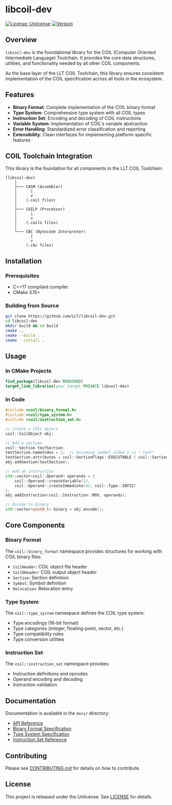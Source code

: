 # libcoil-dev

[![License: Unlicense](https://img.shields.io/badge/license-Unlicense-blue.svg)](https://unlicense.org)
[![Version](https://img.shields.io/badge/version-1.0.0-blue.svg)]()

## Overview

`libcoil-dev` is the foundational library for the COIL (Computer Oriented Intermediate Language) Toolchain. It provides the core data structures, utilities, and functionality needed by all other COIL components.

As the base layer of the LLT COIL Toolchain, this library ensures consistent implementation of the COIL specification across all tools in the ecosystem.

## Features

- **Binary Format**: Complete implementation of the COIL binary format
- **Type System**: Comprehensive type system with all COIL types
- **Instruction Set**: Encoding and decoding of COIL instructions
- **Variable System**: Implementation of COIL's variable abstraction
- **Error Handling**: Standardized error classification and reporting
- **Extensibility**: Clean interfaces for implementing platform-specific features

## COIL Toolchain Integration

This library is the foundation for all components in the LLT COIL Toolchain:

```
[libcoil-dev]
    |
    ├─── CASM (Assembler)
    |      |
    |      v
    |    (.coil files)
    |
    ├─── COILP (Processor)
    |      |
    |      v
    |    (.coilo files)
    |
    └─── CBC (Bytecode Interpreter)
           |
           v
         (.cbc files)
```

## Installation

### Prerequisites

- C++17 compliant compiler
- CMake 3.15+

### Building from Source

```bash
git clone https://github.com/LLT/libcoil-dev.git
cd libcoil-dev
mkdir build && cd build
cmake ..
cmake --build .
cmake --install .
```

## Usage

### In CMake Projects

```cmake
find_package(libcoil-dev REQUIRED)
target_link_libraries(your_target PRIVATE libcoil-dev)
```

### In Code

```cpp
#include <coil/binary_format.h>
#include <coil/type_system.h>
#include <coil/instruction_set.h>

// Create a COIL object
coil::CoilObject obj;

// Add a section
coil::Section textSection;
textSection.nameIndex = 1;  // Assuming symbol index 1 is ".text"
textSection.attributes = coil::SectionFlags::EXECUTABLE | coil::SectionFlags::READABLE;
obj.addSection(textSection);

// Add an instruction
std::vector<coil::Operand> operands = {
    coil::Operand::createVariable(1),
    coil::Operand::createImmediate(42, coil::Type::INT32)
};
obj.addInstruction(coil::Instruction::MOV, operands);

// Encode to binary
std::vector<uint8_t> binary = obj.encode();
```

## Core Components

### Binary Format

The `coil::binary_format` namespace provides structures for working with COIL binary files:

- `CoilHeader`: COIL object file header
- `CoilOHeader`: COIL output object header
- `Section`: Section definition
- `Symbol`: Symbol definition
- `Relocation`: Relocation entry

### Type System

The `coil::type_system` namespace defines the COIL type system:

- Type encodings (16-bit format)
- Type categories (integer, floating-point, vector, etc.)
- Type compatibility rules
- Type conversion utilities

### Instruction Set

The `coil::instruction_set` namespace provides:

- Instruction definitions and opcodes
- Operand encoding and decoding
- Instruction validation

## Documentation

Documentation is available in the `docs/` directory:

- [API Reference](docs/api/index.html)
- [Binary Format Specification](docs/spec/binary_format.md)
- [Type System Specification](docs/spec/type_system.md)
- [Instruction Set Reference](docs/ref/instruction_set.md)

## Contributing

Please see [CONTRIBUTING.md](CONTRIBUTING.md) for details on how to contribute.

## License

This project is released under the Unlicense. See [LICENSE](LICENSE) for details.